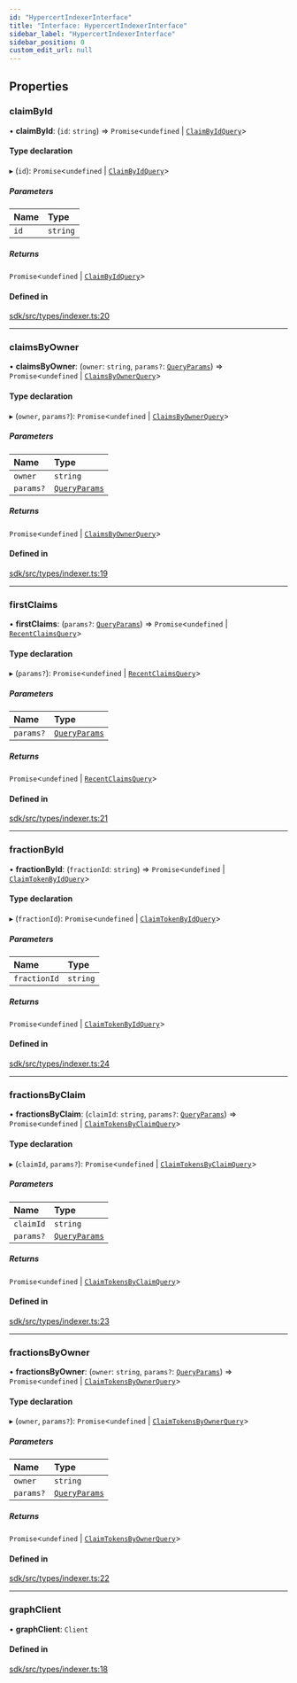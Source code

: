 ```yaml
---
id: "HypercertIndexerInterface"
title: "Interface: HypercertIndexerInterface"
sidebar_label: "HypercertIndexerInterface"
sidebar_position: 0
custom_edit_url: null
---
```


## Properties

### claimById

• **claimById**: (`id`: `string`) => `Promise`<`undefined` \| [`ClaimByIdQuery`](../modules.md#claimbyidquery)\>

#### Type declaration

▸ (`id`): `Promise`<`undefined` \| [`ClaimByIdQuery`](../modules.md#claimbyidquery)\>

##### Parameters

| Name | Type     |
| :--- | :------- |
| `id` | `string` |

##### Returns

`Promise`<`undefined` \| [`ClaimByIdQuery`](../modules.md#claimbyidquery)\>

#### Defined in

[sdk/src/types/indexer.ts:20](https://github.com/hypercerts-org/hypercerts/blob/ceaeca8/sdk/src/types/indexer.ts#L20)

---

### claimsByOwner

• **claimsByOwner**: (`owner`: `string`, `params?`: [`QueryParams`](../modules.md#queryparams)) => `Promise`<`undefined` \| [`ClaimsByOwnerQuery`](../modules.md#claimsbyownerquery)\>

#### Type declaration

▸ (`owner`, `params?`): `Promise`<`undefined` \| [`ClaimsByOwnerQuery`](../modules.md#claimsbyownerquery)\>

##### Parameters

| Name      | Type                                       |
| :-------- | :----------------------------------------- |
| `owner`   | `string`                                   |
| `params?` | [`QueryParams`](../modules.md#queryparams) |

##### Returns

`Promise`<`undefined` \| [`ClaimsByOwnerQuery`](../modules.md#claimsbyownerquery)\>

#### Defined in

[sdk/src/types/indexer.ts:19](https://github.com/hypercerts-org/hypercerts/blob/ceaeca8/sdk/src/types/indexer.ts#L19)

---

### firstClaims

• **firstClaims**: (`params?`: [`QueryParams`](../modules.md#queryparams)) => `Promise`<`undefined` \| [`RecentClaimsQuery`](../modules.md#recentclaimsquery)\>

#### Type declaration

▸ (`params?`): `Promise`<`undefined` \| [`RecentClaimsQuery`](../modules.md#recentclaimsquery)\>

##### Parameters

| Name      | Type                                       |
| :-------- | :----------------------------------------- |
| `params?` | [`QueryParams`](../modules.md#queryparams) |

##### Returns

`Promise`<`undefined` \| [`RecentClaimsQuery`](../modules.md#recentclaimsquery)\>

#### Defined in

[sdk/src/types/indexer.ts:21](https://github.com/hypercerts-org/hypercerts/blob/ceaeca8/sdk/src/types/indexer.ts#L21)

---

### fractionById

• **fractionById**: (`fractionId`: `string`) => `Promise`<`undefined` \| [`ClaimTokenByIdQuery`](../modules.md#claimtokenbyidquery)\>

#### Type declaration

▸ (`fractionId`): `Promise`<`undefined` \| [`ClaimTokenByIdQuery`](../modules.md#claimtokenbyidquery)\>

##### Parameters

| Name         | Type     |
| :----------- | :------- |
| `fractionId` | `string` |

##### Returns

`Promise`<`undefined` \| [`ClaimTokenByIdQuery`](../modules.md#claimtokenbyidquery)\>

#### Defined in

[sdk/src/types/indexer.ts:24](https://github.com/hypercerts-org/hypercerts/blob/ceaeca8/sdk/src/types/indexer.ts#L24)

---

### fractionsByClaim

• **fractionsByClaim**: (`claimId`: `string`, `params?`: [`QueryParams`](../modules.md#queryparams)) => `Promise`<`undefined` \| [`ClaimTokensByClaimQuery`](../modules.md#claimtokensbyclaimquery)\>

#### Type declaration

▸ (`claimId`, `params?`): `Promise`<`undefined` \| [`ClaimTokensByClaimQuery`](../modules.md#claimtokensbyclaimquery)\>

##### Parameters

| Name      | Type                                       |
| :-------- | :----------------------------------------- |
| `claimId` | `string`                                   |
| `params?` | [`QueryParams`](../modules.md#queryparams) |

##### Returns

`Promise`<`undefined` \| [`ClaimTokensByClaimQuery`](../modules.md#claimtokensbyclaimquery)\>

#### Defined in

[sdk/src/types/indexer.ts:23](https://github.com/hypercerts-org/hypercerts/blob/ceaeca8/sdk/src/types/indexer.ts#L23)

---

### fractionsByOwner

• **fractionsByOwner**: (`owner`: `string`, `params?`: [`QueryParams`](../modules.md#queryparams)) => `Promise`<`undefined` \| [`ClaimTokensByOwnerQuery`](../modules.md#claimtokensbyownerquery)\>

#### Type declaration

▸ (`owner`, `params?`): `Promise`<`undefined` \| [`ClaimTokensByOwnerQuery`](../modules.md#claimtokensbyownerquery)\>

##### Parameters

| Name      | Type                                       |
| :-------- | :----------------------------------------- |
| `owner`   | `string`                                   |
| `params?` | [`QueryParams`](../modules.md#queryparams) |

##### Returns

`Promise`<`undefined` \| [`ClaimTokensByOwnerQuery`](../modules.md#claimtokensbyownerquery)\>

#### Defined in

[sdk/src/types/indexer.ts:22](https://github.com/hypercerts-org/hypercerts/blob/ceaeca8/sdk/src/types/indexer.ts#L22)

---

### graphClient

• **graphClient**: `Client`

#### Defined in

[sdk/src/types/indexer.ts:18](https://github.com/hypercerts-org/hypercerts/blob/ceaeca8/sdk/src/types/indexer.ts#L18)
